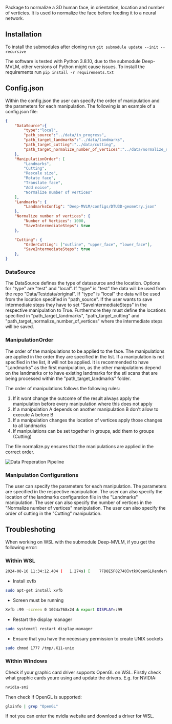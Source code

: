 Package to normalize a 3D human face, in orientation, location and number of verticies. It is used to normalize the face before feeding it to a neural network.

## Installation

To install the submodules after cloning run
``` git submodule update --init --recursive ```

The software is tested with Python 3.8.10, due to the submodule Deep-MVLM, other versions of Python might cause issues.
To install the requirements run
``` pip install -r requirements.txt ```

## Config.json
Within the config.json the user can specify the order of manipulation and the parameters for each manipulation.
The following is an example of a config.json file:

```json
{
    "DataSource":{
        "type":"local",
        "path_source":"../data/in_progress",
        "path_target_landmarks":"../data/landmarks",
        "path_target_cutting":"../data/cutting",
        "path_target_normalize_number_of_vertices":"../data/normalize_number_of_vertices"
    },
    "ManipulationOrder": [
        "Landmarks",
        "Cutting",
        "Rescale size",
        "Rotate face",
        "Translate face",
        "Add noise",
        "Normalize number of vertices"
    ],
    "Landmarks": {
        "LandmarksConfig": "Deep-MVLM/configs/DTU3D-geometry.json"
    },
    "Normalize number of vertices": {
        "Number of Vertices": 1000,
        "SaveIntermediateSteps": true
    },

    "Cutting": {
        "OrderCutting": ["outline", "upper_face", "lower_face"],
        "SaveIntermediateSteps": true
    },
}
```

### DataSource
The DataSource defines the type of datasource and the location. Options for "type" are "test" and "local". If "type" is "test" the data will be used from the repo "Data/Testdata/original".
If "type" is "local" the data will be used from the location specified in "path_source". If the user wants to save intermediate steps they have to set "SaveIntermediateSteps" in the respective manipulation to True. Furthermore they must define the locations specified in "path_target_landmarks", "path_target_cutting" and "path_target_normalize_number_of_vertices" where the intermediate steps will be saved.

### ManipulationOrder
The order of the manipulations to be applied to the face. The manipulations are applied in the order they are specified in the list. If a manipulation is not specified in the list, it will not be applied. It is recommended to have "Landmarks" as the first manipulation, as the other manipulations depend on the landmarks or to have existing landmarks for the stl scans that are being processed within the "path_target_landmarks" folder.

The order of manipulations follows the following rules:
1. If it wont change the outcome of the result always apply the manipulation before every manipulation where this does not apply
2. If a manipulation A depends on another manipulation B don't allow to execute A before B
3. If a manipulation changes the location of vertices apply those changes to all landmarks
4. If manipulations can be set together in groups, add them to groups (Cutting)

The file normalize.py ensures that the manipulations are applied in the correct order.

![Data Preperation Pipeline](Documentation/data_preperation_pipeline.png)

### Manipulation Configurations
The user can specify the parameters for each manipulation. The parameters are specified in the respective manipulation. The user can also specify the location of the landmarks configuration file in the "Landmarks" manipulation. The user can also specify the number of vertices in the "Normalize number of vertices" manipulation. The user can also specify the order of cutting in the "Cutting" manipulation.



## Troubleshoting

When working on WSL with the submodule Deep-MVLM, if you get the following error:
### Within WSL
```bash
2024-08-16 11:34:12.404 (   1.274s) [    7FD8E5F82740]vtkXOpenGLRenderWindow.:456    ERR| vtkXOpenGLRenderWindow (0xc2dab40): bad X server connection. DISPLAY=localhost:0.0. Aborting.
```

- Install xvfb
```bash
sudo apt-get install xvfb
```
- Screen must be running
```bash
Xvfb :99 -screen 0 1024x768x24 & export DISPLAY=:99
```
- Restart the display manager
```bash
sudo systemctl restart display-manager
```
- Ensure that you have the necessary permission to create UNIX sockets
```bash
sudo chmod 1777 /tmp/.X11-unix
```
### Within Windows
Check if your graphic card driver supports OpenGL on WSL.
Firstly check what graphic cards youre using and update the drivers. E.g. for NVIDIA:
```bash
nvidia-smi
```
Then check if OpenGL is supported:
```bash
glxinfo | grep "OpenGL"
```
If not you can enter the nvidia website and download a driver for WSL.
